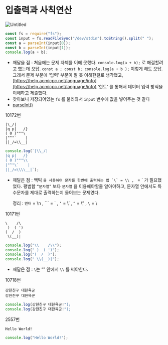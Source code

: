 # 입출력과 사칙연산


![Untitled](https://s3-us-west-2.amazonaws.com/secure.notion-static.com/7a296734-7298-43bd-b3b5-ccb5b11828fb/Untitled.png)

```jsx
const fs = require("fs");
const input = fs.readFileSync("/dev/stdin").toString().split(" ");
const a = parseInt(input[0]);
const b = parseInt(input[1]);
console.log(a + b);
```

- 깨달을 점 :
  처음에는 문제 자체를 이해 못했다. `console.log(a + b);` 로 해결할려고 했는데 오답.
  `const a ; const b; console.log(a + b );` 이렇게 해도 오답.
  그래서 문제 부분에 ‘입력’ 부분이 잘 못 이해한걸로 생각했고,
  [https://help.acmicpc.net/language/info](https://help.acmicpc.net/language/info) ‘힌트’ 를 통해서 데이터 입력 방식을 이해하고 제출했다.
- 찾아보니 저장되어있는 `fs` 를 불러와서 `input` 변수에 값을 넣어주는 것 같다
- [parseInt()](https://www.notion.so/parseInt-b4df77c6e5a648f4b96cbf7783c00c67)

10172번

```
|\_/|
|q p|   /}
( 0 )"""\
|"^"`    |
||_/=\\__|
```

```jsx
console.log(`|\\_/|
|q p|   /}
( 0 )"""\\
|"^"\`    |
||_/=\\\\__|`);
```

- 깨달은 점 :
  백틱 `` 을 사용하여 문자를 한번에 출력하는 법 `\` = \\ ,  `` = \` 가 필요했었다. 
  평범함 `“문자열”` 보다 `문자열` 을 이용해야할줄 알아야하고, 문자열 안에서도 특수문자를 제대로 출력하는지 물어보는 문제였다.
  
  정리 : `엔터` = \n , ``` = \` , `‘` = \’ , `“` = \” , `\` = \\

10171번

```
\    /\
 )  ( ')
(  /  )
 \(__)|
```

```jsx
console.log("\\    /\\");
console.log(" )  ( ')");
console.log("(  /  )");
console.log(" \\(__)|");
```

- 깨달은 점 : `\`는 “” 안에서 `\\` 를 써야한다.

10718번

```
강한친구 대한육군
강한친구 대한육군
```

```jsx
console.log(강한친구 대한육군!");
console.log(강한친구 대한육군!");
```

2557번

`Hello World!`

```jsx
console.log("Hello World!");
```
